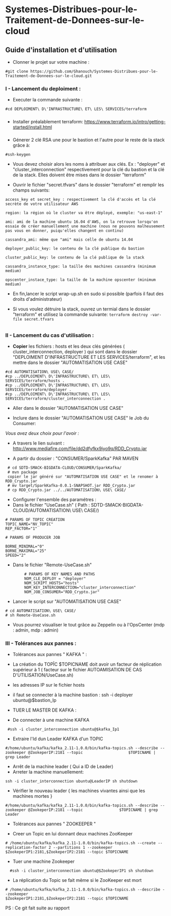 # Systemes-Distribues-pour-le-Traitement-de-Donnees-sur-le-cloud

 ## Guide d'installation et d'utilisation ##

- Clonner le projet sur votre machine : 
```
#git clone https://github.com/Ghanouch/Systemes-Distribues-pour-le-Traitement-de-Donnees-sur-le-cloud.git
```

### I - Lancement du deploiment : ###

- Executer la commande suivante  : 
```
#cd DEPLOIMENT\ D\'INFRASTRUCTURE\ ET\ LES\ SERVICES/terraform
```
#####
- Installer préalablement terraform: https://www.terraform.io/intro/getting-started/install.html
#####

- Génerer 2 clé RSA une pour le bastion et l'autre pour le reste de la stack grâce à:
```
#ssh-keygen
```
- Vous devez choisir alors les noms à attribuer aux clés. Ex : "deployer" et "cluster_interconnection" respectivement pour la clé du bastion et la clé de la stack. Elles doivent être mises dans le dossier "terraform"
		
- Ouvrir le fichier "secret.tfvars" dans le dossier "terraform" et remplir les champs suivants:
```
access_key et secret_key : respectivement la clé d'accès et la clé secrète de votre utilisateur AWS  

region: la région où le cluster va être déployé, exemple: "us-east-1"

ami: ami de la machine ubuntu 16.04 d'AWS, on la retrouve lorsqu'on essaie de créer manuellement une machine (nous ne pouvons malheusement pas vous en donner, puiqu'elles changent en continu)

cassandra_ami: même que "ami" mais celle de ubuntu 14.04

deployer_public_key: le contenu de la clé publique du bastion

cluster_public_key: le contenu de la clé publique de la stack

cassandra_instance_type: la taille des machines cassandra (minimum medium)

opscenter_instace_type: la taille de la machine opscenter (minimum medium)
```
- En fin,lancer le script wrap-up.sh en sudo si possible (parfois il faut des droits d'administrateur)
        
	
- Si vous voulez détruire la stack, ouvrez un termial dans le dossier "terraform" et utilisez la commande suivante:
```terraform destroy -var-file secret.tfvars```
######


### II - Lancement du cas d'utilisation : ###

- **Copier** les fichiers : hosts et les deux clés générées ( cluster_interconnection, deployer ) qui sont dans le dossier "DEPLOIMENT D'INFRASTRUCTURE ET LES SERVICES/terraform", et les mettre dans le dossier "AUTOMATISATION USE CASE"
```
#cd AUTOMATISATION\ USE\ CASE/
#cp ../DEPLOIMENT\ D\'INFRASTRUCTURE\ ET\ LES\ SERVICES/terraform/hosts .
#cp ../DEPLOIMENT\ D\'INFRASTRUCTURE\ ET\ LES\ SERVICES/terraform/deployer .
#cp ../DEPLOIMENT\ D\'INFRASTRUCTURE\ ET\ LES\ SERVICES/terraform/cluster_interconnection .
```
- Aller dans le dossier "AUTOMATISATION USE CASE"

- Inclure dans le dossier "AUTOMATISATION USE CASE" le Job du Consumer: 

*Vous avez deux choix pour l'avoir :* 

- A travers le lien suivant :
http://www.mediafire.com/file/dd2dfyfkx9iyo9q/RDD_Crypto.jar

- A partir du dossier : "CONSUMER/SparkKafka" PAR MAVEN 
```
 # cd SDTD-SMACK-BIGDATA-CLOUD/CONSUMER/SparkKafka/
 # mvn package 
 copier le jar généré sur "AUTOMATISATION USE CASE" et le renomer à RDD_Crypto.jar
 # mv target/SparkKafka-0.0.1-SNAPSHOT.jar RDD_Crypto.jar
 # cp RDD_Crypto.jar ../../AUTOMATISATION\ USE\ CASE/
```

- Configurer l'ensemble des paramétres :
-  Dans le fichier "UseCase.sh" ( Path  : SDTD-SMACK-BIGDATA-CLOUD/AUTOMATISATION\ USE\ CASE/)
```
# PARAMS OF TOPIC CREATION 
TOPIC_NAME="NV_TOPIC"
REP_FACTOR="1"

# PARAMS OF PRODUCER JOB

BORNE_MINIMAL="0"
BORNE_MAXIMAL="25"
SPEED="2"
```
 - Dans le fichier "Remote-UseCase.sh"

			# PARAMS OF KEY NAMES AND PATHS
			NOM_CLE_DEPLOY = "deployer"
			NOM_SCRIPT_HOSTS="hosts"
			NOM_KEY_INTERCONNECTION="cluster_interconnection"
			NOM_JOB_CONSUMER="RDD_Crypto.jar"
			
 - Lancer le script sur "AUTOMATISATION USE CASE"
```
# cd AUTOMATISATION\ USE\ CASE/
# sh Remote-UseCase.sh
```
-  Vous pourrez visualiser le tout grâce au Zeppelin ou à l'OpsCenter (mdp : admin, mdp : admin) 	


### III -  Tolérances aux pannes :  ###

- Tolérances aux pannes " KAFKA " :
	  
- La création du TOPÎC $TOPICNAME doit avoir un facteur de réplication supérieur à 1  ( facteur sur le fichier AUTOAMISATION DE CAS D'UTILISATION/UseCase.sh)
- les adresses IP sur le fichier hosts 
- il faut se connecter à la machine bastion :  ssh -i deployer ubuntu@$bastion_Ip

- TUER LE MASTER DE KAFKA  : 
- De connecter à une machine KAFKA
```
 #ssh -i cluster_interconnection ubuntu@$kafka_Ip1
```
- Extraire  l'Id dun Leader KAFKA d'un TOPIC 
```
#/home/ubuntu/kafka/kafka_2.11-1.0.0/bin/kafka-topics.sh --describe --zookeeper @ZookeperIP:2181 --topic 					$TOPICNAME | grep Leader
```
- Arrêt de la machine leader ( Qui a ID de Leader)
- Arreter la machine manuellement:
```
ssh -i cluster_interconnection ubuntu@LeaderIP sh shutdown 
```
- Vérifier le nouveau leader { les machines vivantes ainsi que les machines mortes }
```
#/home/ubuntu/kafka/kafka_2.11-1.0.0/bin/kafka-topics.sh --describe --zookeeper @ZookeperIP:2181 --topic 				$TOPICNAME | grep Leader
```

- Tolérances aux pannes " ZOOKEEPER "


- Creer un Topic en lui donnant deux machines ZooKeeper
```
# /home/ubuntu/kafka/kafka_2.11-1.0.0/bin/kafka-topics.sh --create --replication-factor 2 --partitions 1 --zookeeper $ZookeperIP1:2181,$ZookeperIP2:2181 --topic $TOPICNAME
```
			
- Tuer une machine Zookeeper
```
  #ssh -i cluster_interconnection ubuntu@$ZookeperIP1 sh shutdown 
```

- La réplication du Topic se fait même si le ZooKeeper est mort
```
# /home/ubuntu/kafka/kafka_2.11-1.0.0/bin/kafka-topics.sh --describe --zookeeper 							$ZookeperIP1:2181,$ZookeperIP2:2181 --topic $TOPICNAME
```		


PS : Ce git fait suite au rapport


	
